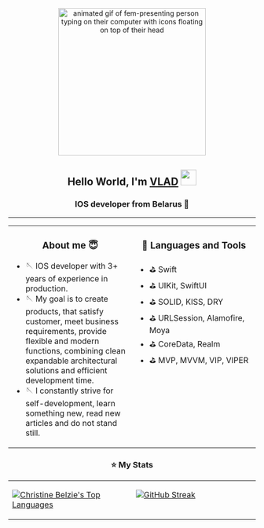 <div id="header" align="center">
<img src="https://media.giphy.com/media/L1R1tvI9svkIWwpVYr/giphy.gif" alt="animated gif of fem-presenting person typing on their computer with icons floating on top of their head" width="300"/>
<h2 align="center">Hello World, I'm <a href="https://daniilshat.ru/" target="_blank">VLAD</a> 
<img src="https://github.com/blackcater/blackcater/raw/main/images/Hi.gif" height="32"/></h1>
<h3 align="center">IOS developer from Belarus 🦊</h3>
</div>

---

<table><tr><td valign="top" width="50%">
  
<h3 align="center">About me 😇</h3>
  
- 🪡 IOS developer with 3+ years of experience in production. 
- 🪡 My goal is to create products, that satisfy customer, meet business requirements, provide flexible and modern functions, combining clean expandable architectural solutions and efficient development time. 
- 🪡 I constantly strive for self-development, learn something new, read new articles and do not stand still.

</td><td valign="top" width="50%">

<h3 align="center">💼 Languages and Tools</h3>
  
- ⛳️ Swift
- ⛳️ UIKit, SwiftUI
- ⛳️ SOLID, KISS, DRY
- ⛳️ URLSession, Alamofire, Moya
- ⛳️ CoreData, Realm
- ⛳️ MVP, MVVM, VIP, VIPER
  
</tr></tr></table> 


<h3 align="center"> ⭐️ My Stats</h3>


<table align="center"><tr><td valign="top" width="50%">
  
<a href="https://github.com/MrCronkite/github-readme-stats"><img alt="Christine Belzie's Top Languages" src="https://github-readme-stats.vercel.app/api/top-langs/?username=MrCronkite&langs_count=8&count_private=true&layout=compact&theme=react&hide_border=true&bg_color=0D1117" /></a> 

</td><td valign="top" width="50%">

  [![GitHub Streak](http://github-readme-streak-stats.herokuapp.com?user=MrCronkite&theme=github-dark)](https://git.io/streak-stats)
  <br/>
  
</tr></tr></table> 



